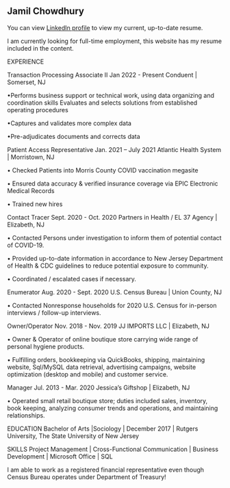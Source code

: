 ## Jamil Chowdhury

You can view [LinkedIn profile](https://www.linkedin.com/in/jamilchowdhury/) to view my current, up-to-date resume.

I am currently looking for full-time employment, this website has my resume included in the content.

EXPERIENCE

Transaction Processing Associate II Jan 2022 - Present 
Conduent | Somerset, NJ

•Performs business support or technical work, using data organizing and coordination skills
Evaluates and selects solutions from established operating procedures

•Captures and validates more complex data

•Pre-adjudicates documents and corrects data

Patient Access Representative Jan. 2021 – July 2021 
Atlantic Health System | Morristown, NJ 

• Checked Patients into Morris County COVID vaccination megasite 

• Ensured data accuracy & verified insurance coverage via EPIC Electronic Medical Records 

• Trained new hires

Contact Tracer Sept. 2020 - Oct. 2020 
Partners in Health / EL 37 Agency | Elizabeth, NJ 

• Contacted Persons under investigation to inform them of potential contact of COVID-19. 

• Provided up-to-date information in accordance to New Jersey Department of Health & CDC 
guidelines to reduce potential exposure to community. 

• Coordinated / escalated cases if necessary. 

Enumerator Aug. 2020 - Sept. 2020 
U.S. Census Bureau | Union County, NJ 

• Contacted Nonresponse households for 2020 U.S. Census for in-person interviews / follow-up 
interviews. 

Owner/Operator Nov. 2018 - Nov. 2019 
JJ IMPORTS LLC | Elizabeth, NJ 

• Owner & Operator of online boutique store carrying wide range of personal hygiene products. 

• Fulfilling orders, bookkeeping via QuickBooks, shipping, maintaining website, Sql/MySQL data 
retrieval, advertising campaigns, website optimization (desktop and mobile) and customer service. 
 
Manager Jul. 2013 - Mar. 2020 
Jessica’s Giftshop | Elizabeth, NJ 

• Operated small retail boutique store; duties included sales, inventory, book keeping, analyzing 
consumer trends and operations, and maintaining relationships.
 
EDUCATION 
Bachelor of Arts |Sociology | December 2017 | Rutgers University, The State University of New Jersey 
 
SKILLS 
Project Management | Cross-Functional Communication | Business Development | Microsoft Office | 
SQL 

I am able to work as a registered financial representative even though Census Bureau operates under Department of Treasury!

